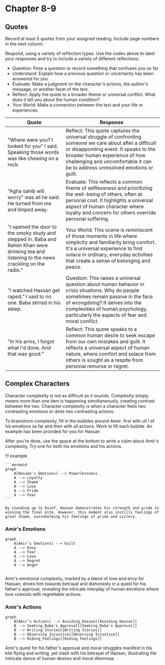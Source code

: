 # Chapter 8-9

## Quotes

Record at least 5 quotes from your assigned reading. Include page numbers in the next column.

Respond, using a variety of reflection types. Use the codes above to label your responses and try to include a variety of different reflections.

- Question: Pose a question or record something that confuses you so far.
- Understand: Explain how a previous question or uncertainty has been answered for you.
- Evaluate: Make a judgment on the character's actions, the author's message, or another facet of the text.
- Reflect: Apply the quote to a broader theme or universal conflict. What does it tell you about the human condition?
- Your World: Make a connection between the text and your life or experiences.

| Quote                                                                                                                                          | Response                                                                                                                                                                                                                                                             |
|------------------------------------------------------------------------------------------------------------------------------------------------|----------------------------------------------------------------------------------------------------------------------------------------------------------------------------------------------------------------------------------------------------------------------|
| "Where were you? I looked for you" I said. Speaking those words was like chewing on a rock.                                                    | Reflect: This quote captures the universal struggle of confronting someone we care about after a difficult or disappointing event. It speaks to the broader human experience of how challenging and uncomfortable it can be to address unresolved emotions or guilt. |
| "Agha sahib will worry" was all he said. He turned from me and limped away.                                                                    | Evaluate: This reflects a common theme of selflessness and prioritizing the well-being of others, often at personal cost. It highlights a universal aspect of human character where loyalty and concern for others override personal suffering.                      |
| "I opened the door to the smoky study and stepped in. Baba and Rahim Khan were drinking tea and listening to the news crackling on the radio." | Your World: This scene is reminiscent of those moments in life where simplicity and familiarity bring comfort. It's a universal experience to find solace in ordinary, everyday activities that create a sense of belonging and peace.                               |
| "I watched Hassan get raped," I said to no one. Baba stirred in his sleep.                                                                     | Question: This raises a universal question about human behavior in crisis situations. Why do people sometimes remain passive in the face of wrongdoing? It delves into the complexities of human psychology, particularly the aspects of fear and moral conflict.    |
| "In his arms, I forgot what I'd done. And that was good."                                                                                      | Reflect: This quote speaks to a common human desire to seek escape from our own mistakes and guilt. It reflects a universal aspect of human nature, where comfort and solace from others is sought as a respite from personal remorse or regret.                     |

## Complex Characters

Character complexity is not as difficult as it sounds. Complexity simply means more than one item is happening simultaneously, creating contrast between the two. Character complexity is when a character feels two contrasting emotions or does two contrasting actions.

To brainstorm complexity, fill in the bubbles around Amer. first with ull I of his emotions sa far and then with all actions. Work to fill each bubble. An example has been provided for you for Hassan

After you're done, use the space at the bottom to write a claim about Amir's complexity, Try one for both his emotions and his actions.

!!! example

    ```mermaid
    graph
        A[Hasaan's Emotions] --> Powerlessness
        A --> Loyalty
        A --> Shame
        A --> Love
        A --> Pride
        A --> Fear
    ```

    By standing up to Assef, Hassan demonstrates his strength and pride in winning the final kite. However, this moment also instills feelings of great shame, overwhelming his feelings of pride and victory.

### Amir's Emotions

```mermaid
graph
    A[Amir's Emotions] --> Guilt
    A --> Envy
    A --> Fear
    A --> Love
    A --> Regret
    A --> Anger
 
```
Amir's emotional complexity, marked by a blend of love and envy for Hassan, drives him towards betrayal and dishonesty in a quest for his father's approval, revealing the intricate interplay of human emotions where love coexists with regrettable actions.

### Amir's Actions

```mermaid
graph
    B[Amir's Actions] --> Avoiding_Hassan[[Avoiding Hassan]]
    B --> Seeking_Baba's_Approval[[Seeking Baba's Approval]]
    B --> Writing_Stories[[Writing Stories]]
    B --> Observing_Injustice[[Observing Injustice]]
    B --> Hiding_Feelings[[Hiding Feelings]]
```
Amir's quest for his father's approval and moral struggles manifest in his kite flying and writing, yet clash with his betrayal of Hassan, illustrating the intricate dance of human desires and moral dilemmas.
